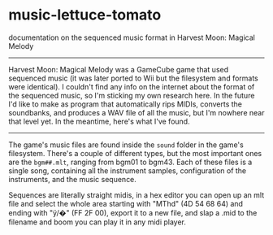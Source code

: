 # music-lettuce-tomato
documentation on the sequenced music format in Harvest Moon: Magical Melody

---

Harvest Moon: Magical Melody was a GameCube game that used sequenced music (it was later ported to Wii but the filesystem and formats were identical). I couldn't find any info on the internet about the format of the sequenced music, so I'm sticking my own research here. In the future I'd like to make as program that automatically rips MIDIs, converts the soundbanks, and produces a WAV file of all the music, but I'm nowhere near that level yet. In the meantime, here's what I've found.

---

The game's music files are found inside the `sound` folder in the game's filesystem. There's a couple of different types, but the most important ones are the `bgm##.mlt`, ranging from bgm01 to bgm43. Each of these files is a single song, containing all the instrument samples, configuration of the instruments, and the music sequence.

Sequences are literally straight midis, in a hex editor you can open up an mlt file and select the whole area starting with "MThd" (4D 54 68 64) and ending with "ÿ/�" (FF 2F 00), export it to a new file, and slap a .mid to the filename and boom you can play it in any midi player.
